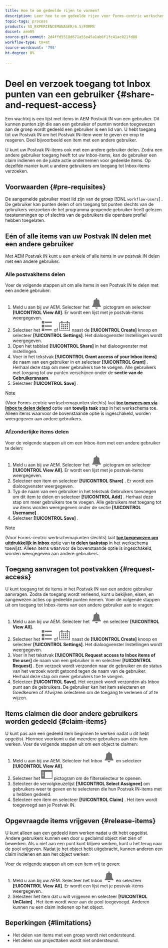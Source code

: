 ```yaml
---
title: Hoe te om gedeelde rijen te vormen?
description: Leer hoe te om gedeelde rijen voor Forms-centric werkschema's op  [!DNL AEM Forms]  op OSGi te gebruiken.
topic-tags: process
products: SG_EXPERIENCEMANAGER/6.5/FORMS
docset: aem65
source-git-commit: 2d4ffd5518d671a55e45a1ab6f1fc41ac021fd80
workflow-type: tm+mt
source-wordcount: '798'
ht-degree: 0%

---
```



# Deel en verzoek toegang tot Inbox punten van een gebruiker {#share-and-request-access}

Een wachtrij is een lijst met items in AEM Postvak IN van een gebruiker. Dit kunnen punten zijn die aan een gebruiker of punten worden toegewezen aan de groep wordt gedeeld een gebruiker is een lid van. U hebt toegang tot uw Postvak IN om het Postvak IN-item weer te geven en erop te reageren. Deel bijvoorbeeld een item met een andere gebruiker.

U kunt uw Postvak IN-items ook met een andere gebruiker delen. Zodra een andere gebruiker toegang heeft tot uw Inbox-items, kan de gebruiker een claim indienen en de juiste actie ondernemen voor gedeelde items. Op dezelfde manier kunt u andere gebruikers om toegang tot Inbox-items verzoeken.

## Voorwaarden {#pre-requisites}

De aangemelde gebruiker moet lid zijn van de groep [!DNL `workflow-users`] . De gebruiker kan punten delen of om toegang tot punten slechts van de gebruikers verzoeken de het programma geopende gebruiker heeft gelezen toestemmingen op of slechts van de gebruikers die openbare profiel hebben toegelaten.

## Eén of alle items van uw Postvak IN delen met een andere gebruiker

Met AEM Postvak IN kunt u een enkele of alle items in uw postvak IN delen met een andere gebruiker.

### Alle postvakitems delen

Voer de volgende stappen uit om alle items in een Postvak IN te delen met een andere gebruiker:

1. Meld u aan bij uw AEM. Selecteer het ![ Inbox ](assets/bell.svg) pictogram en selecteer **[!UICONTROL View All]**. Er wordt een lijst met je postvak-items weergegeven.
1. Selecteer het ![ pictogram van de Selecteur van de Mening ](assets/viewlist.svg) of ![ van de Selecteur van de Mening ](assets/calendar.svg) naast de **[!UICONTROL Create]** knoop en selecteer **[!UICONTROL Settings]**. Het dialoogvenster Instellingen wordt weergegeven.
1. Open het tabblad **[!UICONTROL Share]** in het dialoogvenster met instellingen.
1. Voer in het tekstvak **[!UICONTROL Grant access of your Inbox items]** de naam van een gebruiker in en selecteer **[!UICONTROL Grant]** . Herhaal deze stap om meer gebruikers toe te voegen. Alle gebruikers met toegang tot uw punten verschijnen onder de **sectie van de Gebruikersnaam**.
1. Selecteer **[!UICONTROL Save]** .

>[!NOTE]
>
>(Voor Forms-centric werkschemapunten slechts) laat **[toe toewees om via Inbox te delen delend](aem-forms-workflow-step-reference.md)** optie van **toewijs taak** stap in het werkschema toe. Alleen items waarvoor de bovenstaande optie is ingeschakeld, worden weergegeven aan andere gebruikers.

### Afzonderlijke items delen

Voer de volgende stappen uit om een Inbox-item met een andere gebruiker te delen:

1. Meld u aan bij uw AEM. Selecteer het ![ Inbox ](assets/bell.svg) pictogram en selecteer **[!UICONTROL View All]**. Er wordt een lijst met je postvak-items weergegeven.
1. Selecteer een item en selecteer **[!UICONTROL Share]** . Er wordt een dialoogvenster weergegeven.
1. Typ de naam van een gebruiker in het tekstvak Gebruikers toevoegen om dit item te delen en selecteer **[!UICONTROL Add]** . Herhaal deze stap om meer gebruikers toe te voegen. Alle gebruikers met toegang tot uw items worden weergegeven onder de sectie **[!UICONTROL Username]** .
1. Selecteer **[!UICONTROL Save]** .


>[!NOTE]
>
>(Voor Forms-centric werkschemapunten slechts) laat **[toe toegewezen om uitdrukkelijk in Inbox](aem-forms-workflow-step-reference.md)** optie van **te delen taakstap** in het werkschema toewijst. Alleen items waarvoor de bovenstaande optie is ingeschakeld, worden weergegeven aan andere gebruikers.

## Toegang aanvragen tot postvakken {#request-access}

U kunt toegang tot de items in het Postvak IN van een andere gebruiker aanvragen. Zodra de toegang wordt verleend, kunt u bekijken, eisen, en aangewezen acties op gedeelde punten nemen. Voer de volgende stappen uit om toegang tot Inbox-items van een andere gebruiker aan te vragen:

1. Meld u aan bij uw AEM. Selecteer het ![ pictogram van de Selecteur van de Mening ](assets/bell.svg) en selecteer **[!UICONTROL View All]**.
1. Selecteer het ![ pictogram van de Selecteur van de Mening ](assets/viewlist.svg) of ![ van de Selecteur van de Mening ](assets/calendar.svg) naast de **[!UICONTROL Create]** knoop en selecteer **[!UICONTROL Settings]**. Het dialoogvenster Instellingen wordt weergegeven.
1. Voer in het tekstvak **[!UICONTROL Request access to Inbox items of the user]** de naam van een gebruiker in en selecteer **[!UICONTROL Request]** . Een verzoek wordt verzonden naar de gebruiker en de status van het verzoek wordt getoond tegen de naam van de gebruiker. Herhaal deze stap om meer gebruikers toe te voegen.
1. Selecteer **[!UICONTROL Save]**. Het verzoek wordt verzonden als Inbox punt aan de gebruikers. De gebruiker kan het item selecteren en Goedkeuren of Afwijzen selecteren om de toegang te verlenen of af te wijzen.


## Items claimen die door andere gebruikers worden gedeeld {#claim-items}

U kunt pas aan een gedeeld item beginnen te werken nadat u dit hebt opgeëist. Hiermee voorkomt u dat meerdere gebruikers aan één item werken. Voer de volgende stappen uit om een object te claimen:

1. Meld u aan bij uw AEM. Selecteer het Inbox ![ pictogram Inbox ](assets/bell.svg) en selecteer **[!UICONTROL View All]**.
1. Selecteer het ![ slechts Inhoud ](assets/railleft.svg) pictogram om de filterselecteur te openen.
1. Selecteer de vervolgkeuzelijst **[!UICONTROL Select Assignee]** om gebruikers weer te geven en te selecteren die hun Postvak IN-items met u hebben gedeeld.
1. Selecteer een item en selecteer **[!UICONTROL Claim]** . Het item wordt toegevoegd aan je Postvak IN.

## Opgevraagde items vrijgeven {#release-items}

U kunt alleen aan een gedeeld item werken nadat u dit hebt opgeëist. Andere gebruikers kunnen een door u geclaimd object niet zien of bewerken. Als u niet aan een punt kunt blijven werken, kunt u het terug naar de pool vrijgeven.   Nadat je het object hebt uitgebracht, kunnen anderen een claim indienen en aan het object werken:

Voer de volgende stappen uit om een item vrij te geven:

1. Meld u aan bij uw AEM. Selecteer het Inbox ![ pictogram Inbox ](assets/bell.svg) en selecteer **[!UICONTROL View All]**. Er wordt een lijst met je postvak-items weergegeven.
1. Selecteer het item dat u wilt vrijgeven en selecteer **[!UICONTROL UnClaim]** . Het item wordt weer aan de pool toegevoegd. Anderen kunnen nu een claim indienen op het object.

## Beperkingen {#limitations}

* Het delen van items met een groep wordt niet ondersteund.
* Het delen van projecttaken wordt niet ondersteund.
